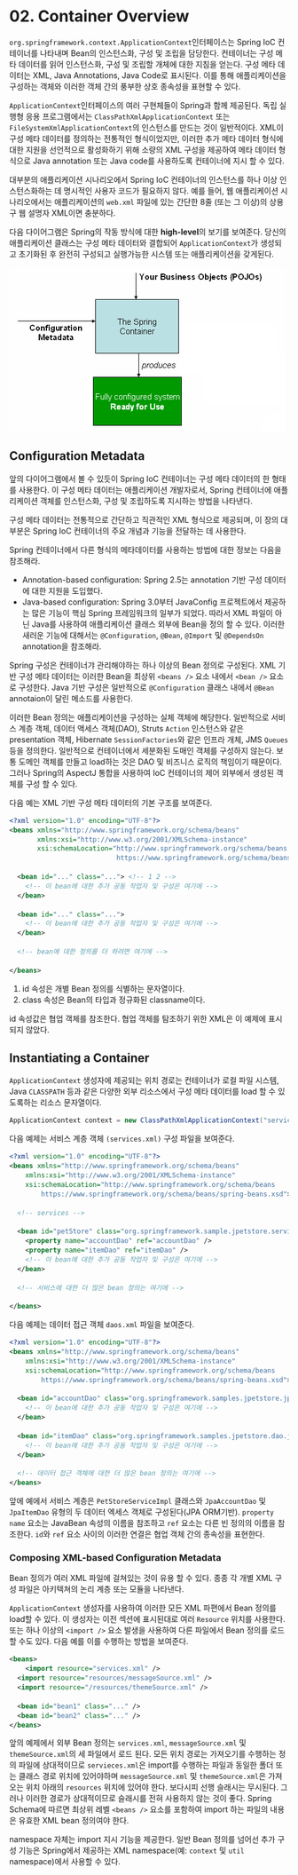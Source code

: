 # 02. Container Overview

`org.springframework.context.ApplicationContext`인터페이스는 Spring IoC 컨테이너를 나타내며 Bean의 인스턴스화, 구성 및 조립을 담당한다. 컨테이너는 구성 메타 데이터를 읽어 인스턴스화, 구성 및 조립할 개체에 대한 지침을 얻는다. 구성 메타 데이터는 XML, Java Annotations, Java Code로 표시된다. 이를 통해 애플리케이션을 구성하는 객체와 이러한 객체 간의 풍부한 상호 종속성을 표현할 수 있다.

`ApplicationContext`인터페이스의 여러 구현체들이 Spring과 함께 제공된다. 독립 실행형 응용 프로그램에서는 `ClassPathXmlApplicationContext` 또는 `FileSystemXmlApplicationContext`의 인스턴스를 만드는 것이 일반적이다. XML이 구성 메타 데이터를 정의하는 전통적인 형식이었지만, 이러한 추가 메타 데이터 형식에 대한 지원을 선언적으로 활성화하기 위해 소량의 XML 구성을 제공하여 메타 데이터 형식으로 Java annotation 또는 Java code를 사용하도록 컨테이너에 지시 할  수 있다.

대부분의 애플리케이션 시나리오에서 Spring IoC 컨테이너의 인스턴스를 하나 이상 인스턴스화하는 데 명시적인 사용자 코드가 필요하지 않다. 예를 들어, 웹 애플리케이션 시나리오에서는 애플리케이션의 `web.xml` 파일에 있는 간단한 8줄 (또는 그 이상)의 상용구 웹 설명자 XML이면 충분하다.

다음 다이어그램은 Spring의 작동 방식에 대한 **high-level**의 보기를 보여준다. 당신의 애플리케이션 클래스는 구성 메타 데이터와 결합되어 `ApplicationContext`가 생성되고 초기화된 후 완전히 구성되고 실행가능한 시스템 또는 애플리케이션을 갖게된다.

![container-magic](../Images/container-magic.png)

## Configuration Metadata

앞의 다이어그램에서 볼 수 있듯이 Spring IoC 컨테이너는 구성 메타 데이터의 한 형태를 사용한다. 이 구성 메타 데이터는 애플리케이션 개발자로서, Spring 컨테이너에 애플리케이션 객체를 인스턴스화, 구성 및 조립하도록 지시하는 방법을 나타낸다.

구성 메타 데이터는 전통적으로 간단하고 직관적인 XML 형식으로 제공되며, 이 장의 대부분은 Spring IoC 컨테이너의 주요 개념과 기능을 전달하는 데 사용한다.

Spring 컨테이너에서 다른 형식의 메타데이터를 사용하는 방법에 대한 정보는 다음을 참조해라.

- Annotation-based configuration: Spring 2.5는 annotation 기반 구성 데이터에 대한 지원을 도입했다.
- Java-based configuration: Spring 3.0부터 JavaConfig 프로젝트에서 제공하는 많은 기능이 핵심 Spring 프레임워크의 일부가 되었다. 따라서 XML 파일이 아닌 Java를 사용하여 애플리케이션 클래스 외부에 Bean을 정의 할 수 있다. 이러한 새러운 기능에 대해서는 `@Configuration`, `@Bean`, `@Import` 및 `@DependsOn` annotation을 참조해라.

Spring 구성은 컨테이너갸 관리해야하는 하나 이상의 Bean 정의로 구성된다. XML 기반 구성 메타 데이터는 이러한 Bean을 최상위 `<beans />` 요소 내에서 `<bean />` 요소로 구성한다. Java 기반 구성은 일반적으로 `@Configuration` 클래스 내에서 `@Bean` annotaion이 달린 메소드를 사용한다.

이러한 Bean 정의는 애플리케이션을 구성하는 실체 객체에 해당한다. 일반적으로 서비스 계층 객체, 데이터 액세스 객체(DAO), Struts `Action` 인스턴스와 같은 presentation 객체, Hibernate `SessionFactories`와 같은 인프라 개체, JMS `Queues` 등을 정의한다. 일반적으로 컨테이너에서 세분화된 도매인 객체를 구성하지 않는다. 보통 도메인 객체를 만들고 load하는 것은 DAO 및 비즈니스 로직의 책임이기 때문이다. 그러나 Spring의 AspectJ 통합을 사용하여 IoC 컨테이너의 제어 외부에서 생성된 객체를 구성 할 수 있다.

다음 예는 XML 기반 구성 메타 데이터의 기본 구조를 보여준다.

```xml
<?xml version="1.0" encoding="UTF-8"?>
<beans xmlns="http://www.springframework.org/schema/beans"
       xmlns:xsi="http://www.w3.org/2001/XMLSchema-instance"
       xsi:schemaLocation="http://www.springframework.org/schema/beans
                           https://www.springframework.org/schema/beans/spring-beans.xsd">

  <bean id="..." class="..."> <!-- 1 2 -->
  	<!-- 이 bean에 대한 추가 공동 작업자 및 구성은 여기에 -->
  </bean>
  
  <bean id="..." class="...">
  	<!-- 이 bean에 대한 추가 공동 작업자 및 구성은 여기에 -->
  </bean>
  
  <!-- bean에 대한 정의를 더 하려면 여기에 -->
  
</beans>
```

1. id 속성은 개별 Bean 정의를 식별하는 문자열이다.
2. class 속성은 Bean의 타입과 정규화된 classname이다.

id 속성값은 협업 객체를 참조한다. 협업 객체를 탐조하기 위한 XML은 이 예제에 표시되지 않았다.

## Instantiating a Container

`ApplicationContext` 생성자에 제공되는 위치 경로는 컨테이너가 로컬 파일 시스템, Java `CLASSPATH` 등과 같은 다양한 외부 리소스에서 구성 메타 데이터를 load 할 수 있도록하는 리소스 문자열이다.

```java
ApplicationContext context = new ClassPathXmlApplicationContext("service.xml","daos.xml");
```

다음 예제는 서비스 계층 객체 `(services.xml)` 구성 파일을 보여준다.

```xml
<?xml version="1.0" encoding="UTF-8"?>
<beans xmlns="http://www.springframework.org/schema/beans"
    xmlns:xsi="http://www.w3.org/2001/XMLSchema-instance"
    xsi:schemaLocation="http://www.springframework.org/schema/beans
        https://www.springframework.org/schema/beans/spring-beans.xsd">
  
  <!-- services -->
  
  <bean id="petStore" class="org.springframework.sample.jpetstore.services.PetStoreServiceImpl">
  	<property name="accountDao" ref="accountDao" />
    <property name="itemDao" ref="itemDao" />
    <!-- 이 bean에 대한 추가 공동 작업자 및 구성은 여기에 -->
  </bean>
  
  <!-- 서비스에 대한 더 많은 bean 정의는 여기에 -->

</beans>
```

다음 예제는 데이터 접근 객체 `daos.xml` 파일을 보여준다.

```xml
<?xml version="1.0" encoding="UTF-8"?>
<beans xmlns="http://www.springframework.org/schema/beans"
    xmlns:xsi="http://www.w3.org/2001/XMLSchema-instance"
    xsi:schemaLocation="http://www.springframework.org/schema/beans
        https://www.springframework.org/schema/beans/spring-beans.xsd">
  
  <bean id="accountDao" class="org.springframework.samples.jpetstore.jpa.jpaAccountDao">
  	<!-- 이 bean에 대한 추가 공동 작업자 및 구성은 여기에 -->
  </bean>
  
  <bean id="itemDao" class="org.springframework.samples.jpetstore.dao.jpa.JpaItemDao">
  	<!-- 이 bean에 대한 추가 공동 작업자 및 구성은 여기에 -->
  </bean>
  
  <!-- 데이터 접근 객체에 대한 더 많은 bean 정의는 여기에 -->
</beans>
```

앞에 예에서 서비스 계층은 `PetStoreServiceImpl` 클래스와 `JpaAccountDao` 및 `JpaItemDao` 유형의 두 데이터 엑세스 객체로 구성된다(JPA ORM기반). `property name` 요소는 JavaBean 속성의 이름을 참조하고 `ref` 요소는 다른 빈 정의의 이름을 참조한다. `id`와 `ref` 요소 사이의 이러한 연결은 협업 객체 간의 종속성을 표현한다.

### Composing XML-based Configuration Metadata

Bean 정의가 여러 XML 파일에 걸쳐있는 것이 유용 할 수 있다. 종종 각 개별 XML 구성 파일은 아키텍쳐의 논리 계층 또는 모듈을 나타낸다.

 `ApplicationContext` 생성자를 사용하여 이러한 모든 XML 파편에서 Bean 정의를 load할 수 있다.  이 생성자는 이전 섹션에 표시된대로 여러 `Resource` 위치를 사용한다. 또는 하나 이상의 `<import />` 요소 발생을 사용하여 다른 파일에서 Bean 정의를 로드할 수도 있다. 다음 예를 이를 수행하는 방법을 보여준다.

```xml
<beans>
	<import resource="services.xml" />
  <import resource="resources/messageSource.xml" />
  <import resource="/resources/themeSource.xml" />
  
  <bean id="bean1" class="..." />
  <bean id="bean2" class="..." />
</beans>
```

앞의 예제에서 외부 Bean 정의는 `services.xml`, `messageSource.xml` 및 `themeSource.xml`의 세 파일에서 로드 된다. 모든 위치 경로는 가져오기를 수행하는 정의 파일에 상대적이므로 `servieces.xml`은 import를 수행하는 파일과 동일한 폴더 또는 클래스 경로 위치에 있어야하며 `messageSource.xml` 및 `themeSource.xml`은 가져오는 위치 아래의 `resources` 위치에 있어야 한다. 보다시피 선행 슬래시는 무시된다. 그러나 이러한 경로가 상대적이므로 슬래시를 전혀 사용하지 않는 것이 좋다. Spring Schema에 따르면 최상위 레벨 `<beans />` 요소를 포함하여 import 하는 파일의 내용은 유효한 XML bean 정의여야 한다.

namespace 자체는 import 지시 기능을 제공한다. 일반 Bean 정의를 넘어선 추가 구성 기능은 Spring에서 제공하는 XML namespace(예: `context` 및 `util` namespace)에서 사용할 수 있다.

